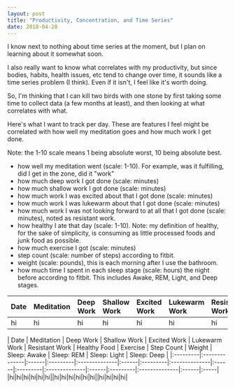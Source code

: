 ```yaml
---
layout: post
title: "Productivity, Concentration, and Time Series"
date: 2018-04-20
---
```


I know next to nothing about time series at the moment, but I plan on learning about it somewhat soon.

I also really want to know what correlates with my productivity, but since bodies, habits, health issues, etc tend to change over time, it sounds like a time series problem (I think). Even if it isn't, I feel like it's worth doing.

So, I'm thinking that I can kill two birds with one stone by first taking some time to collect data (a few months at least), and then looking at what correlates with what.

Here's what I want to track per day. These are features I feel might be correlated with how well my meditation goes and how much work I get done.

Note: the 1-10 scale means 1 being absolute worst, 10 being absolute best.

- how well my meditation went (scale: 1-10). For example, was it fulfilling, did I get in the zone, did it "work"
- how much deep work I got done (scale: minutes)
- how much shallow work I got done (scale: minutes)
- how much work I was excited about that I got done (scale: minutes)
- how much work I was lukewarm about that I got done (scale: minutes)
- how much work I was not looking forward to at all that I got done (scale: minutes), noted as resistant work.
- how healthy I ate that day (scale: 1-10). Note: my definition of healthy, for the sake of simplicity, is consuming as little processed foods and junk food as possible.
- how much exercise I got (scale: minutes)
- step count (scale: number of steps) according to fitbit.
- weight (scale: pounds), this is each morning after I use the bathroom.
- how much time I spent in each sleep stage (scale: hours) the night before according to fitbit. This includes Awake, REM, Light, and Deep stages.

| Date | Meditation | Deep Work | Shallow Work | Excited Work | Lukewarm Work | Resistant Work | Healthy Food | Exercise | Step Count | Weight | Sleep: Awake | Sleep: REM | Sleep: Light | Sleep: Deep |
|:---------|:--------------|:------|:---------|:--------------|:------|:---------|:--------------|:------|:---------|:--------------|:------|:---------|:------|:-----|
|hi|hi|hi|hi|hi|hi|hi|hi|hi|hi|hi|hi|hi|hi|hi|

| Date | Meditation | Deep Work | Shallow Work | Excited Work | Lukewarm Work | Resistant Work | Healthy Food | Exercise | Step Count | Weight | Sleep: Awake | Sleep: REM | Sleep: Light | Sleep: Deep |
|:---------|:--------------|:------|:---------|:--------------|:------|:---------|:--------------|:------|:---------|:--------------|:------|:---------|:--------------|:------|:-----|
|hi|hi|hi|hi|hi|hi||hi|hi|hi|hi|hi|hi||hi|hi|hi|hi|
